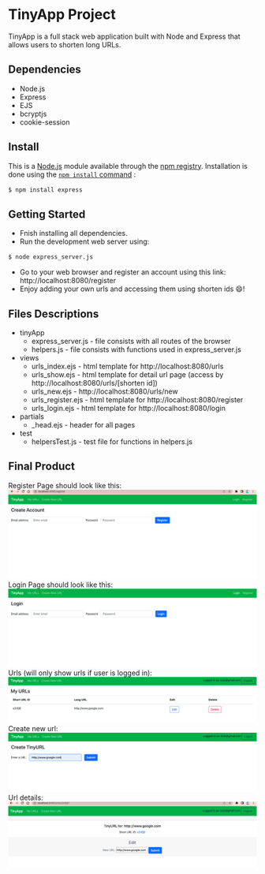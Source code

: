 # TinyApp Project

TinyApp is a full stack web application built with Node and Express that allows users to shorten long URLs.

## Dependencies

- Node.js
- Express
- EJS
- bcryptjs
- cookie-session
## Install

This is a [Node.js](https://nodejs.org/en/) module available through the
[npm registry](https://www.npmjs.com/). Installation is done using the
[`npm install` command](https://docs.npmjs.com/getting-started/installing-npm-packages-locally) :

```sh
$ npm install express
```

## Getting Started

- Fnish installing all dependencies.
- Run the development web server using:
```sh
$ node express_server.js
```
- Go to your web browser and register an account using this link: http://localhost:8080/register
- Enjoy adding your own urls and accessing them using shorten ids 😄!

## Files Descriptions
  - tinyApp
    - express_server.js - file consists with all routes of the browser
    - helpers.js - file consists with functions used in express_server.js
- views
  - urls_index.ejs - html template for http://localhost:8080/urls
  - urls_show.ejs - html template for detail url page (access by http://localhost:8080/urls/[shorten id])
  - urls_new.ejs - http://localhost:8080/urls/new
  - urls_register.ejs - html template for http://localhost:8080/register
  - urls_login.ejs - html template for http://localhost:8080/login
- partials
  - _head.ejs - header for all pages
- test
  - helpersTest.js - test file for functions in helpers.js
## Final Product
Register Page should look like this:
!["Register page"](https://github.com/biancafu/tinyapp/blob/master/register%20account.png)
Login Page should look like this:
!["Login page"](https://github.com/biancafu/tinyapp/blob/master/log%20in.png)
Urls (will only show urls if user is logged in):
!["urls page"](https://github.com/biancafu/tinyapp/blob/master/urls%20page.png)
Create new url:
!["new url page"](https://github.com/biancafu/tinyapp/blob/master/adding%20new%20url.png)
Url details:
!["url detail page"](https://github.com/biancafu/tinyapp/blob/master/url%20detail%20page.png)


